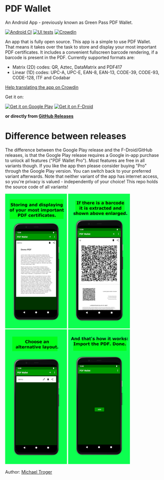 # PDF Wallet
An Android App - previously known as Green Pass PDF Wallet.

[![Android CI](https://github.com/michaeltroger/pdfwallet-android/actions/workflows/android.yml/badge.svg)](https://github.com/michaeltroger/pdfwallet-android/actions/workflows/android.yml) [![UI tests](https://github.com/michaeltroger/pdfwallet-android/actions/workflows/ui_tests.yml/badge.svg)](https://github.com/michaeltroger/pdfwallet-android/actions/workflows/ui_tests.yml) [![Crowdin](https://badges.crowdin.net/green-pass/localized.svg)](https://crowdin.com/project/green-pass)

An app that is fully open source. This app is a simple to use PDF Wallet.
That means it takes over the task to store and display your most important PDF certificates.
It includes a convenient fullscreen barcode rendering, if a barcode is present in the PDF.
Currently supported formats are:
- Matrix (2D) codes: QR, Aztec, DataMatrix and PDF417
- Linear (1D) codes: UPC-A, UPC-E, EAN-8, EAN-13, CODE-39, CODE-93, CODE-128, ITF and Codabar

[Help translating the app on Crowdin](https://crowdin.com/project/green-pass)

Get it on:

[<img src="https://play.google.com/intl/en_us/badges/static/images/badges/en_badge_web_generic.png"
    alt="Get it on Google Play"
    height="80">](https://play.google.com/store/apps/details?id=com.michaeltroger.gruenerpass&pcampaignid=pcampaignidMKT-Other-global-all-co-prtnr-py-PartBadge-Mar2515-1)
[<img src="https://fdroid.gitlab.io/artwork/badge/get-it-on.png"
    alt="Get it on F-Droid"
    height="80">](https://f-droid.org/packages/com.michaeltroger.gruenerpass)
    
__or directly from [GitHub Releases](https://github.com/michaeltroger/greenpass-android/releases)__

# Difference between releases
The difference between the Google Play release and the F-Droid/GitHub releases, is that the Google Play release requires a Google in-app purchase to unlock all features ("PDF Wallet Pro"). Most features are free in all variants though.
If you like the app then please consider buying "Pro" through the Google Play version. You can switch back to your preferred variant afterwards.
Note that neither variant of the app has internet access, so you're privacy is valued - independently of your choice! This repo holds the source code of all variants!

<img src="/fastlane/metadata/android/en-US/images/phoneScreenshots/1_en-US.jpeg" width="200"> <img src="/fastlane/metadata/android/en-US/images/phoneScreenshots/2_en-US.jpeg" width="200"> <img src="/fastlane/metadata/android/en-US/images/phoneScreenshots/3_en-US.jpeg" width="200"> <img src="/fastlane/metadata/android/en-US/images/phoneScreenshots/4_en-US.jpeg" width="200">

Author:
[Michael Troger](https://michaeltroger.com)
